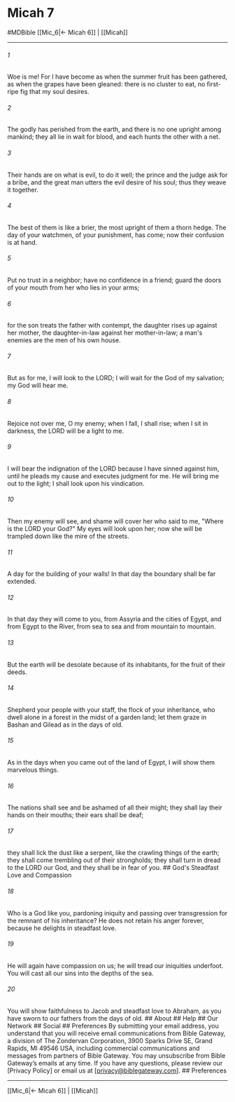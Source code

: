 # Micah 7
#MDBible
[[Mic_6|← Micah 6]] | [[Micah]]

***






###### 1 


Woe is me! For I have become as when the summer fruit has been gathered, as when the grapes have been gleaned: there is no cluster to eat, no first-ripe fig that my soul desires. 





###### 2 


The godly has perished from the earth, and there is no one upright among mankind; they all lie in wait for blood, and each hunts the other with a net. 





###### 3 


Their hands are on what is evil, to do it well; the prince and the judge ask for a bribe, and the great man utters the evil desire of his soul; thus they weave it together. 





###### 4 


The best of them is like a brier, the most upright of them a thorn hedge. The day of your watchmen, of your punishment, has come; now their confusion is at hand. 





###### 5 


Put no trust in a neighbor; have no confidence in a friend; guard the doors of your mouth from her who lies in your arms; 





###### 6 


for the son treats the father with contempt, the daughter rises up against her mother, the daughter-in-law against her mother-in-law; a man's enemies are the men of his own house. 





###### 7 


But as for me, I will look to the LORD; I will wait for the God of my salvation; my God will hear me. 





###### 8 


Rejoice not over me, O my enemy; when I fall, I shall rise; when I sit in darkness, the LORD will be a light to me. 





###### 9 


I will bear the indignation of the LORD because I have sinned against him, until he pleads my cause and executes judgment for me. He will bring me out to the light; I shall look upon his vindication. 





###### 10 


Then my enemy will see, and shame will cover her who said to me, "Where is the LORD your God?" My eyes will look upon her; now she will be trampled down like the mire of the streets. 





###### 11 


A day for the building of your walls! In that day the boundary shall be far extended. 





###### 12 


In that day they will come to you, from Assyria and the cities of Egypt, and from Egypt to the River, from sea to sea and from mountain to mountain. 





###### 13 


But the earth will be desolate because of its inhabitants, for the fruit of their deeds. 





###### 14 


Shepherd your people with your staff, the flock of your inheritance, who dwell alone in a forest in the midst of a garden land; let them graze in Bashan and Gilead as in the days of old. 





###### 15 


As in the days when you came out of the land of Egypt, I will show them marvelous things. 





###### 16 


The nations shall see and be ashamed of all their might; they shall lay their hands on their mouths; their ears shall be deaf; 





###### 17 


they shall lick the dust like a serpent, like the crawling things of the earth; they shall come trembling out of their strongholds; they shall turn in dread to the LORD our God, and they shall be in fear of you. ## God's Steadfast Love and Compassion 





###### 18 


Who is a God like you, pardoning iniquity and passing over transgression for the remnant of his inheritance? He does not retain his anger forever, because he delights in steadfast love. 





###### 19 


He will again have compassion on us; he will tread our iniquities underfoot. You will cast all our sins into the depths of the sea. 





###### 20 


You will show faithfulness to Jacob and steadfast love to Abraham, as you have sworn to our fathers from the days of old. ## About ## Help ## Our Network ## Social ## Preferences By submitting your email address, you understand that you will receive email communications from Bible Gateway, a division of The Zondervan Corporation, 3900 Sparks Drive SE, Grand Rapids, MI 49546 USA, including commercial communications and messages from partners of Bible Gateway. You may unsubscribe from Bible Gateway&rsquo;s emails at any time. If you have any questions, please review our [Privacy Policy] or email us at [privacy@biblegateway.com]. ## Preferences

***

[[Mic_6|← Micah 6]] | [[Micah]]
